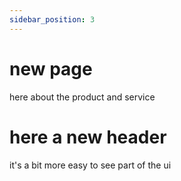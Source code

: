 ```yaml
---
sidebar_position: 3
---
```



# new page

here about the product and service



# here a new header

it's a bit more easy to see part of the ui